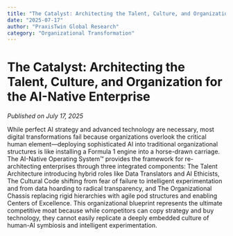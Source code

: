 ```yaml
---
title: "The Catalyst: Architecting the Talent, Culture, and Organization for the AI-Native Enterprise"
date: "2025-07-17"
author: "PraxisTwin Global Research"
category: "Organizational Transformation"
---
```


# The Catalyst: Architecting the Talent, Culture, and Organization for the AI-Native Enterprise

*Published on July 17, 2025*

While perfect AI strategy and advanced technology are necessary, most digital transformations fail because organizations overlook the critical human element—deploying sophisticated AI into traditional organizational structures is like installing a Formula 1 engine into a horse-drawn carriage. The AI-Native Operating System™ provides the framework for re-architecting enterprises through three integrated components: The Talent Architecture introducing hybrid roles like Data Translators and AI Ethicists, The Cultural Code shifting from fear of failure to intelligent experimentation and from data hoarding to radical transparency, and The Organizational Chassis replacing rigid hierarchies with agile pod structures and enabling Centers of Excellence. This organizational blueprint represents the ultimate competitive moat because while competitors can copy strategy and buy technology, they cannot easily replicate a deeply embedded culture of human-AI symbiosis and intelligent experimentation.
